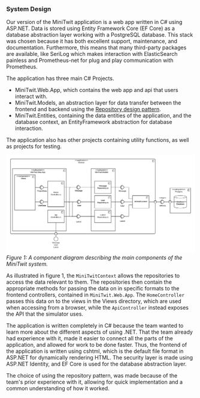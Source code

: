 ### System Design 

Our version of the MiniTwit application is a web app written in C# using ASP.NET. Data is stored using Entity Framework Core (EF Core) as a database abstraction layer working with a PostgreSQL database. This stack was chosen because it has both excellent support, maintenance, and documentation. Furthermore, this means that many third-party packages are available, like SeriLog which makes interaction with ElasticSearch painless and Prometheus-net for plug and play communication with Prometheus.

The application has three main C# Projects.

- MiniTwit.Web.App, which contains the web app and api that users interact with.
- MiniTwit.Models, an abstraction layer for data transfer between the frontend and backend using the [Repository design pattern](https://martinfowler.com/eaaCatalog/repository.html).  
- MiniTwit.Entities, containing the data entities of the application, and the database context, an EntityFramework abstraction for database interaction.

The application also has other projects containing utility functions, as well as projects for testing.

![Component diagram](./images/component_diagram.png)<br/>
*Figure 1: A component diagram describing the main components of the MiniTwit system.*

As illustrated in figure 1, the `MiniTwitContext` allows the repositories to access the data relevant to them. The repositories then contain the appropriate methods for passing the data on in specific formats to the frontend controllers, contained in `MiniTwit.Web.App`. The `HomeController` passes this data on to the views in the Views directory, which are used when accessing from a browser, while the `ApiController` instead exposes the API that the simulator uses.

The application is written completely in C# because the team wanted to learn more about the different aspects of using .NET.
That the team already had experience with it, made it easier to connect all the parts of the application, and allowed for work to be done faster.
Thus, the frontend of the application is written using cshtml, which is the default file format in ASP.NET for dynamically rendering HTML.
The security layer is made using ASP.NET Identity, and EF Core is used for the database abstraction layer.

The choice of using the repository pattern, was made because of the team's prior experience with it, allowing for quick implementation and a common understanding of how it worked.
